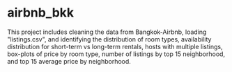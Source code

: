 # airbnb_bkk
This project includes cleaning the data from Bangkok-Airbnb, loading "listings.csv", and identifying the distribution of room types, availability distribution for short-term vs long-term rentals, hosts with multiple listings, box-plots of price by room type, number of listings by top 15 neighborhood, and top 15 average price by neighborhood.
